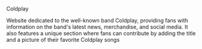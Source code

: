 Coldplay

Website dedicated to the well-known band Coldplay, providing fans with information
on the band's latest news, merchandise, and social media. It also features a unique section where fans can
contribute by adding the title and a picture of their favorite Coldplay songs
 
